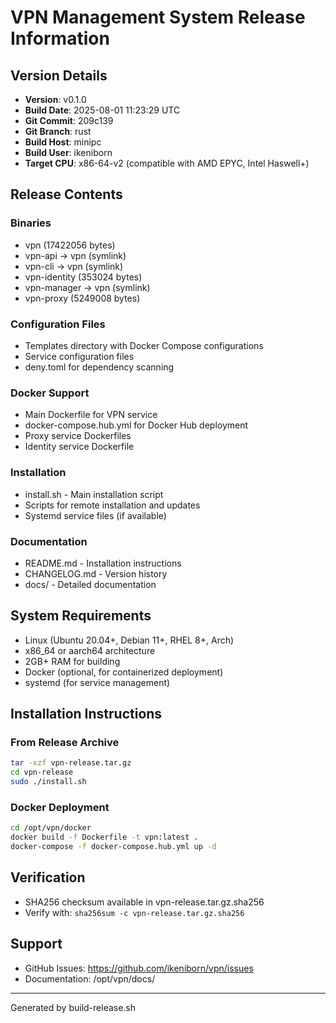 # VPN Management System Release Information

## Version Details
- **Version**: v0.1.0
- **Build Date**: 2025-08-01 11:23:29 UTC
- **Git Commit**: 209c139
- **Git Branch**: rust
- **Build Host**: minipc
- **Build User**: ikeniborn
- **Target CPU**: x86-64-v2 (compatible with AMD EPYC, Intel Haswell+)

## Release Contents

### Binaries
- vpn (17422056 bytes)
- vpn-api → vpn (symlink)
- vpn-cli → vpn (symlink)
- vpn-identity (353024 bytes)
- vpn-manager → vpn (symlink)
- vpn-proxy (5249008 bytes)

### Configuration Files
- Templates directory with Docker Compose configurations
- Service configuration files
- deny.toml for dependency scanning

### Docker Support
- Main Dockerfile for VPN service
- docker-compose.hub.yml for Docker Hub deployment
- Proxy service Dockerfiles
- Identity service Dockerfile

### Installation
- install.sh - Main installation script
- Scripts for remote installation and updates
- Systemd service files (if available)

### Documentation
- README.md - Installation instructions
- CHANGELOG.md - Version history
- docs/ - Detailed documentation

## System Requirements
- Linux (Ubuntu 20.04+, Debian 11+, RHEL 8+, Arch)
- x86_64 or aarch64 architecture
- 2GB+ RAM for building
- Docker (optional, for containerized deployment)
- systemd (for service management)

## Installation Instructions

### From Release Archive
```bash
tar -xzf vpn-release.tar.gz
cd vpn-release
sudo ./install.sh
```

### Docker Deployment
```bash
cd /opt/vpn/docker
docker build -f Dockerfile -t vpn:latest .
docker-compose -f docker-compose.hub.yml up -d
```

## Verification
- SHA256 checksum available in vpn-release.tar.gz.sha256
- Verify with: `sha256sum -c vpn-release.tar.gz.sha256`

## Support
- GitHub Issues: https://github.com/ikeniborn/vpn/issues
- Documentation: /opt/vpn/docs/

---
Generated by build-release.sh

